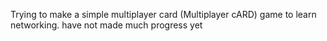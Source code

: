 Trying to make a simple multiplayer card (Multiplayer cARD) game to learn networking. have not made much progress yet
